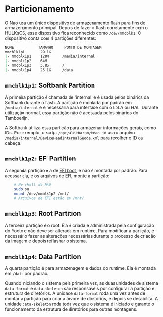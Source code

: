 # Particionamento
O Nao usa um único dispositivo de armazenamento flash para fins de armazenamento principal. Depois de fazer o flash corretamente com o HULKsOS, esse dispositivo fica reconhecido como `/dev/mmcblk1`. O dispositivo conta com 4 partições diferentes:
```bash
NOME           TAMANHO     PONTO DE MONTAGEM
mmcblk1p1       29.1G
|- mmcblk1p1    128M      /media/internal
|- mmcblk1p2    64M       
|- mmcblk1p3    3.8G      /
|- mmcblk1p4    25.1G     /data
```

## `mmcblk1p1`: Softbank Partition
A primeira partição é chamada de 'internal' e é usada pelos binários da Softbank durante o flash. A partição é montada por padrão em `/media/internal` e é necessária para interface com o LoLA ou HAL. Durante utilização normal, essa partição não é acessada pelos binários do Tamboerijn.

A Softbank utiliza essa partição para armazenar informações gerais, como IDs. Por exemplo, o script `/opt/aldebaran/head_id` usa o arquivo `/media/internal/DeviceHeadInternalGeode.xml` para recolher o ID da cabeça.

## `mmcblk1p2`: EFI Partition
A segunda partição é a de [EFI boot](https://canaltech.com.br/hardware/o-que-e-uefi/), e não é montada por padrão. Para acessar ela, e os arquivos de EFI, monte a partição:
```bash
    # No shell do NAO
    sudo su
    mount /dev/mmblk1p2 /mnt/
    # Arquivos de EFI estão em /mnt/
```

## `mmcblk1p3`: Root Partition
A terceira partição é o root. Ela é criada e administrada pela configuração do Yocto e não deve ser alterada em runtime. Para modificar a partição, é necessário fazer as alterações necessárias durante o processo de criação da imagem e depois reflashar o sistema.

## `mmcblk1p4`: Data Partition
A quarta partição é para armazenagem e dados do runtime. Ela é montada em `/data` por padrão.

Quando iniciando o sistema pela primeira vez, as duas unidades de sistema `data-format` e `data-skeleton` são responsáveis por configurar a partição e estrutura de diretórios. A unidade `data-format` roda uma vez antes de montar a partição para criar a árvore de diretórios, e depois se desabilita. A unidade `data-skeleton` roda toda vez que o sistema é iniciado e garante o funcionamento da estrutura de diretórios para outras montagens.